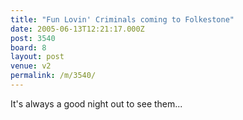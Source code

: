 ```yaml
---
title: "Fun Lovin' Criminals coming to Folkestone"
date: 2005-06-13T12:21:17.000Z
post: 3540
board: 8
layout: post
venue: v2
permalink: /m/3540/
---
```

It's always a good night out to see them...
